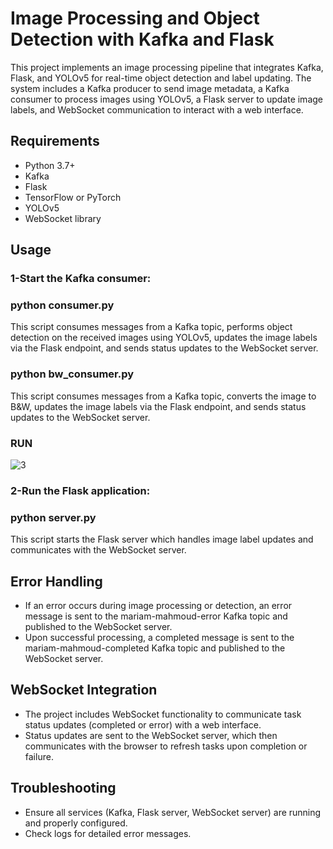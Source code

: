 # Image Processing and Object Detection with Kafka and Flask
This project implements an image processing pipeline that integrates Kafka, Flask, and YOLOv5 for real-time object detection and label updating. The system includes a Kafka producer to send image metadata, a Kafka consumer to process images using YOLOv5, a Flask server to update image labels, and WebSocket communication to interact with a web interface.
## Requirements
* Python 3.7+
* Kafka
* Flask
* TensorFlow or PyTorch
* YOLOv5
* WebSocket library
## Usage
### 1-Start the Kafka consumer: 
### python consumer.py
This script consumes messages from a Kafka topic, performs object detection on the received images using YOLOv5, updates the image labels via the Flask endpoint, and sends status updates to the WebSocket server.
### python bw_consumer.py
This script consumes messages from a Kafka topic, converts the image to B&W, updates the image labels via the Flask endpoint, and sends status updates to the WebSocket server.
### RUN
![3](https://github.com/user-attachments/assets/ab0ea6da-dc15-4dd7-a0b3-047f4f65c89f)

### 2-Run the Flask application:
### python server.py
This script starts the Flask server which handles image label updates and communicates with the WebSocket server.
## Error Handling
* If an error occurs during image processing or detection, an error message is sent to the mariam-mahmoud-error Kafka topic and published to the WebSocket server.
* Upon successful processing, a completed message is sent to the mariam-mahmoud-completed Kafka topic and published to the WebSocket server.
## WebSocket Integration
* The project includes WebSocket functionality to communicate task status updates (completed or error) with a web interface.
* Status updates are sent to the WebSocket server, which then communicates with the browser to refresh tasks upon completion or failure.
## Troubleshooting
* Ensure all services (Kafka, Flask server, WebSocket server) are running and properly configured.
* Check logs for detailed error messages.

